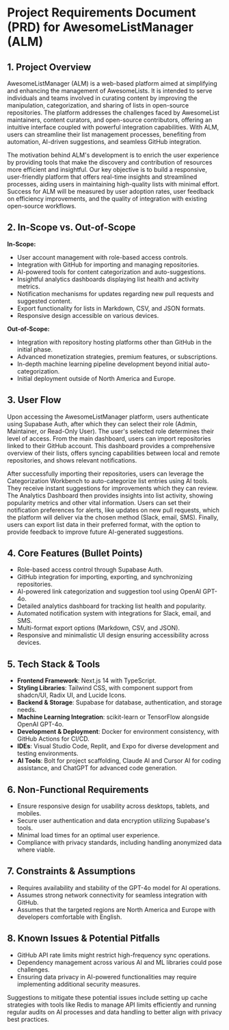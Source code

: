 # Project Requirements Document (PRD) for AwesomeListManager (ALM)

## 1. Project Overview

AwesomeListManager (ALM) is a web-based platform aimed at simplifying and enhancing the management of AwesomeLists. It is intended to serve individuals and teams involved in curating content by improving the manipulation, categorization, and sharing of lists in open-source repositories. The platform addresses the challenges faced by AwesomeList maintainers, content curators, and open-source contributors, offering an intuitive interface coupled with powerful integration capabilities. With ALM, users can streamline their list management processes, benefiting from automation, AI-driven suggestions, and seamless GitHub integration.

The motivation behind ALM's development is to enrich the user experience by providing tools that make the discovery and contribution of resources more efficient and insightful. Our key objective is to build a responsive, user-friendly platform that offers real-time insights and streamlined processes, aiding users in maintaining high-quality lists with minimal effort. Success for ALM will be measured by user adoption rates, user feedback on efficiency improvements, and the quality of integration with existing open-source workflows.

## 2. In-Scope vs. Out-of-Scope

**In-Scope:**

*   User account management with role-based access controls.
*   Integration with GitHub for importing and managing repositories.
*   AI-powered tools for content categorization and auto-suggestions.
*   Insightful analytics dashboards displaying list health and activity metrics.
*   Notification mechanisms for updates regarding new pull requests and suggested content.
*   Export functionality for lists in Markdown, CSV, and JSON formats.
*   Responsive design accessible on various devices.

**Out-of-Scope:**

*   Integration with repository hosting platforms other than GitHub in the initial phase.
*   Advanced monetization strategies, premium features, or subscriptions.
*   In-depth machine learning pipeline development beyond initial auto-categorization.
*   Initial deployment outside of North America and Europe.

## 3. User Flow

Upon accessing the AwesomeListManager platform, users authenticate using Supabase Auth, after which they can select their role (Admin, Maintainer, or Read-Only User). The user's selected role determines their level of access. From the main dashboard, users can import repositories linked to their GitHub account. This dashboard provides a comprehensive overview of their lists, offers syncing capabilities between local and remote repositories, and shows relevant notifications.

After successfully importing their repositories, users can leverage the Categorization Workbench to auto-categorize list entries using AI tools. They receive instant suggestions for improvements which they can review. The Analytics Dashboard then provides insights into list activity, showing popularity metrics and other vital information. Users can set their notification preferences for alerts, like updates on new pull requests, which the platform will deliver via the chosen method (Slack, email, SMS). Finally, users can export list data in their preferred format, with the option to provide feedback to improve future AI-generated suggestions.

## 4. Core Features (Bullet Points)

*   Role-based access control through Supabase Auth.
*   GitHub integration for importing, exporting, and synchronizing repositories.
*   AI-powered link categorization and suggestion tool using OpenAI GPT-4o.
*   Detailed analytics dashboard for tracking list health and popularity.
*   Automated notification system with integrations for Slack, email, and SMS.
*   Multi-format export options (Markdown, CSV, and JSON).
*   Responsive and minimalistic UI design ensuring accessibility across devices.

## 5. Tech Stack & Tools

*   **Frontend Framework**: Next.js 14 with TypeScript.
*   **Styling Libraries**: Tailwind CSS, with component support from shadcn/UI, Radix UI, and Lucide Icons.
*   **Backend & Storage**: Supabase for database, authentication, and storage needs.
*   **Machine Learning Integration**: scikit-learn or TensorFlow alongside OpenAI GPT-4o.
*   **Development & Deployment**: Docker for environment consistency, with GitHub Actions for CI/CD.
*   **IDEs**: Visual Studio Code, Replit, and Expo for diverse development and testing environments.
*   **AI Tools**: Bolt for project scaffolding, Claude AI and Cursor AI for coding assistance, and ChatGPT for advanced code generation.

## 6. Non-Functional Requirements

*   Ensure responsive design for usability across desktops, tablets, and mobiles.
*   Secure user authentication and data encryption utilizing Supabase's tools.
*   Minimal load times for an optimal user experience.
*   Compliance with privacy standards, including handling anonymized data where viable.

## 7. Constraints & Assumptions

*   Requires availability and stability of the GPT-4o model for AI operations.
*   Assumes strong network connectivity for seamless integration with GitHub.
*   Assumes that the targeted regions are North America and Europe with developers comfortable with English.

## 8. Known Issues & Potential Pitfalls

*   GitHub API rate limits might restrict high-frequency sync operations.
*   Dependency management across various AI and ML libraries could pose challenges.
*   Ensuring data privacy in AI-powered functionalities may require implementing additional security measures.

Suggestions to mitigate these potential issues include setting up cache strategies with tools like Redis to manage API limits efficiently and running regular audits on AI processes and data handling to better align with privacy best practices.
